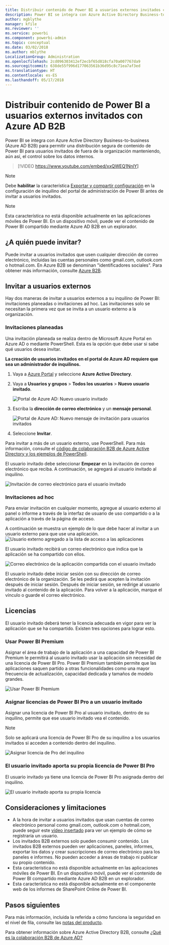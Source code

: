 ```yaml
---
title: Distribuir contenido de Power BI a usuarios externos invitados con Azure AD B2B
description: Power BI se integra con Azure Active Directory Business-to-business (Azure AD B2B) para permitir una distribución segura de contenido de Power BI para usuarios invitados de fuera de la organización.
author: mgblythe
manager: kfile
ms.reviewer: ''
ms.service: powerbi
ms.component: powerbi-admin
ms.topic: conceptual
ms.date: 03/02/2018
ms.author: mblythe
LocalizationGroup: Administration
ms.openlocfilehash: 2cd096303412ef2ecbf65d818cfa70a007767da9
ms.sourcegitcommit: 638de55f996d177063561b36d95c8c71ea7af3ed
ms.translationtype: HT
ms.contentlocale: es-ES
ms.lasthandoff: 05/17/2018
---
```

# <a name="distribute-power-bi-content-to-external-guest-users-with-azure-ad-b2b"></a>Distribuir contenido de Power BI a usuarios externos invitados con Azure AD B2B

Power BI se integra con Azure Active Directory Business-to-business (Azure AD B2B) para permitir una distribución segura de contenido de Power BI para usuarios invitados de fuera de la organización manteniendo, aún así, el control sobre los datos internos.

> [!VIDEO https://www.youtube.com/embed/xxQWEQ1NnlY]

> [!NOTE]
> Debe **habilitar** la característica [Exportar y compartir configuración](service-admin-portal.md#export-and-sharing-settings) en la configuración de inquilino del portal de administración de Power BI antes de invitar a usuarios invitados.

> [!NOTE]
> Esta característica no está disponible actualmente en las aplicaciones móviles de Power BI. En un dispositivo móvil, puede ver el contenido de Power BI compartido mediante Azure AD B2B en un explorador. 

## <a name="who-can-you-invite"></a>¿A quién puede invitar?

Puede invitar a usuarios invitados que usen cualquier dirección de correo electrónico, incluidas las cuentas personales como gmail.com, outlook.com o hotmail.com. En Azure B2B se denominan "identificadores sociales". Para obtener más información, consulte [Azure B2B](https://docs.microsoft.com/en-us/azure/active-directory/active-directory-b2b-what-is-azure-ad-b2b).

## <a name="invite-guest-users"></a>Invitar a usuarios externos

Hay dos maneras de invitar a usuarios externos a su inquilino de Power BI: invitaciones planeadas o invitaciones ad hoc. Las invitaciones solo se necesitan la primera vez que se invita a un usuario externo a la organización.

### <a name="planned-invites"></a>Invitaciones planeadas

Una invitación planeada se realiza dentro de Microsoft Azure Portal en Azure AD o mediante PowerShell. Esta es la opción que debe usar si sabe qué usuarios desea invitar. 

**La creación de usuarios invitados en el portal de Azure AD requiere que sea un administrador de inquilinos.**

1. Vaya a [Azure Portal](https://portal.azure.com) y seleccione **Azure Active Directory**.

2. Vaya a **Usuarios y grupos** > **Todos los usuarios** > **Nuevo usuario invitado**.

    ![Portal de Azure AD: Nuevo usuario invitado](media/service-admin-azure-ad-b2b/azuread-portal-new-guest-user.png)

3. Escriba la **dirección de correo electrónico** y un **mensaje personal**.

    ![Portal de Azure AD: Nuevo mensaje de invitación para usuarios invitados](media/service-admin-azure-ad-b2b/azuread-portal-invite-message.png)

4. Seleccione **Invitar**.

Para invitar a más de un usuario externo, use PowerShell. Para más información, consulte el [código de colaboración B2B de Azure Active Directory y los ejemplos de PowerShell](https://docs.microsoft.com/azure/active-directory/b2b/code-samples).

El usuario invitado debe seleccionar **Empezar** en la invitación de correo electrónico que reciba. A continuación, se agregará al usuario invitado al inquilino.

![Invitación de correo electrónico para el usuario invitado](media/service-admin-azure-ad-b2b/guest-user-invite-email.png)

### <a name="ad-hoc-invites"></a>Invitaciones ad hoc

Para enviar invitación en cualquier momento, agregue al usuario externo al panel o informe a través de la interfaz de usuario de uso compartido o a la aplicación a través de la página de acceso.

A continuación se muestra un ejemplo de lo que debe hacer al invitar a un usuario externo para que use una aplicación.
![Usuario externo agregado a la lista de acceso a las aplicaciones](media/service-admin-azure-ad-b2b/power-bi-app-access.png)

El usuario invitado recibirá un correo electrónico que indica que la aplicación se ha compartido con ellos.

![Correo electrónico de la aplicación compartida con el usuario invitado](media/service-admin-azure-ad-b2b/guest-user-invite-email2.png)

El usuario invitado debe iniciar sesión con su dirección de correo electrónico de la organización. Se les pedirá que acepten la invitación después de iniciar sesión. Después de iniciar sesión, se redirige al usuario invitado al contenido de la aplicación. Para volver a la aplicación, marque el vínculo o guarde el correo electrónico.

## <a name="licensing"></a>Licencias

El usuario invitado deberá tener la licencia adecuada en vigor para ver la aplicación que se ha compartido. Existen tres opciones para lograr esto.

### <a name="use-power-bi-premium"></a>Usar Power BI Premium

Asignar el área de trabajo de la aplicación a una capacidad de Power BI Premium le permitirá al usuario invitado usar la aplicación sin necesidad de una licencia de Power BI Pro. Power BI Premium también permite que las aplicaciones saquen partido a otras funcionalidades como una mayor frecuencia de actualización, capacidad dedicada y tamaños de modelo grandes.

![Usar Power BI Premium](media/service-admin-azure-ad-b2b/license-approach1.png)

### <a name="assign-power-bi-pro-license-to-guest-user"></a>Asignar licencias de Power BI Pro a un usuario invitado

Asignar una licencia de Power BI Pro al usuario invitado, dentro de su inquilino, permite que ese usuario invitado vea el contenido.

> [!NOTE]
> Solo se aplicará una licencia de Power BI Pro de su inquilino a los usuarios invitados si acceden a contenido dentro del inquilino.

![Asignar licencia de Pro del inquilino](media/service-admin-azure-ad-b2b/license-approach2.png)

### <a name="guest-user-brings-their-own-power-bi-pro-license"></a>El usuario invitado aporta su propia licencia de Power BI Pro

El usuario invitado ya tiene una licencia de Power BI Pro asignada dentro del inquilino.

![El usuario invitado aporta su propia licencia](media/service-admin-azure-ad-b2b/license-approach3.png)

## <a name="considerations-and-limitations"></a>Consideraciones y limitaciones

* A la hora de invitar a usuarios invitados que usan cuentas de correo electrónico personal como gmail.com, outlook.com o hotmail.com, puede seguir este [vídeo insertado](https://docs.microsoft.com/en-us/azure/active-directory/active-directory-b2b-redemption-experience) para ver un ejemplo de cómo se registraría un usuario.
* Los invitados B2B externos solo pueden consumir contenido. Los invitados B2B externos pueden ver aplicaciones, paneles, informes, exportar los datos y crear suscripciones de correo electrónico para los paneles e informes. No pueden acceder a áreas de trabajo ni publicar su propio contenido.
* Esta característica no está disponible actualmente en las aplicaciones móviles de Power BI. En un dispositivo móvil, puede ver el contenido de Power BI compartido mediante Azure AD B2B en un explorador.
* Esta característica no está disponible actualmente en el componente web de los informes de SharePoint Online de Power BI.

## <a name="next-steps"></a>Pasos siguientes

Para más información, incluida la referida a cómo funciona la seguridad en el nivel de fila, consulte las [notas del producto](https://aka.ms/powerbi-b2b-whitepaper).

Para obtener información sobre Azure Active Directory B2B, consulte [¿Qué es la colaboración B2B de Azure AD?](https://docs.microsoft.com/azure/active-directory/active-directory-b2b-what-is-azure-ad-b2b)
